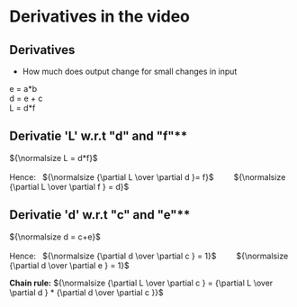 # Derivatives in the video

## Derivatives

- How much does output change for small changes in input

e = a\*b \
d = e + c \
L = d*f

## Derivatie 'L' w.r.t "d" and "f"**

${\normalsize L = d*f}$ \
\
Hence: &nbsp; ${\normalsize {\partial L \over \partial d }= f}$ &nbsp; &nbsp; &nbsp; &nbsp; ${\normalsize {\partial L \over \partial f } = d}$

## Derivatie 'd' w.r.t "c" and "e"**

${\normalsize d = c+e}$ \
\
Hence: &nbsp; ${\normalsize {\partial d \over \partial c } = 1}$ &nbsp; &nbsp; &nbsp; &nbsp; ${\normalsize {\partial d \over \partial e } = 1}$

**Chain rule:** ${\normalsize {\partial L \over \partial c } = {\partial L \over \partial d } * {\partial d \over \partial c }}$
